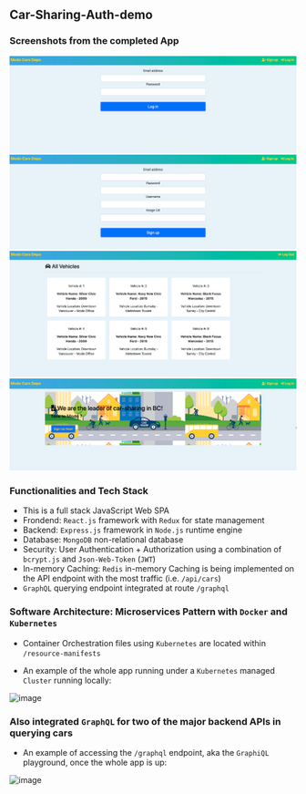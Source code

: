 ## Car-Sharing-Auth-demo
### Screenshots from the completed App
![Test image](https://github.com/HarveyYifanLi/Car-Sharing-Auth-demo/blob/main/LogIn.png)
![Test image](https://github.com/HarveyYifanLi/Car-Sharing-Auth-demo/blob/main/SignUp.png)
![Test image](https://github.com/HarveyYifanLi/Car-Sharing-Auth-demo/blob/main/Cars-Logout.png)
![Test image](https://github.com/HarveyYifanLi/Car-Sharing-Auth-demo/blob/main/Main.png)

### Functionalities and Tech Stack
* This is a full stack JavaScript Web SPA
* Frondend: `React.js` framework with `Redux` for state management
* Backend: `Express.js` framework in `Node.js` runtime engine
* Database: `MongoDB` non-relational database
* Security: User Authentication + Authorization using a combination of `bcrypt.js` and `Json-Web-Token` (`JWT`) 
* In-memory Caching: `Redis` in-memory Caching is being implemented on the API endpoint with the most traffic (i.e. `/api/cars`)
* `GraphQL` querying endpoint integrated at route `/graphql`


### Software Architecture: Microservices Pattern with `Docker` and `Kubernetes`
* Container Orchestration files using `Kubernetes` are located within `/resource-manifests`

* An example of the whole app running under a `Kubernetes` managed `Cluster` running locally:

![image](https://user-images.githubusercontent.com/17951024/230801283-67cf52e4-a010-49f9-bdab-e7bd7a7ec4dd.png)


### Also integrated `GraphQL` for two of the major backend APIs in querying cars

* An example of accessing the  `/graphql` endpoint, aka the `GraphiQL` playground, once the whole app is up:

![image](https://user-images.githubusercontent.com/17951024/233868419-781e61cf-4972-4749-b7b4-dfc90bb7a769.png)

